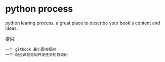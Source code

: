 python process
=======

python learing process, a great place to describe your book's content and ideas.

提供:

    一个 gitbook 最小图书框架
    一个 配合课程每周开发任务的目录树

